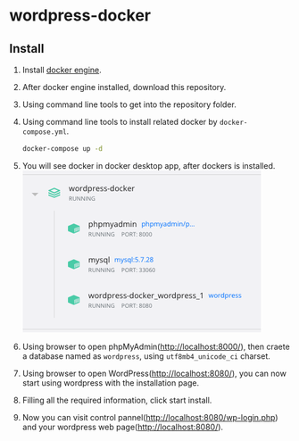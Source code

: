# wordpress-docker

## Install

1. Install [docker engine](https://docs.docker.com/engine/install/).
2. After docker engine installed, download this repository.
3. Using command line tools to get into the repository folder.
4. Using command line tools to install related docker by `docker-compose.yml`.
   ```bash
   docker-compose up -d
   ```

5. You will see docker in docker desktop app, after dockers is installed.
   ![docker list](./images/docker-list.png)
6. Using browser to open phpMyAdmin([http://localhost:8000/](http://localhost:8000/)), then craete a database named as `wordpress`, using `utf8mb4_unicode_ci` charset.
7. Using browser to open WordPress([http://localhost:8080/](http://localhost:8080/)), you can now start using wordpress with the installation page.
8. Filling all the required information, click start install.
9. Now you can visit control pannel([http://localhost:8080/wp-login.php](http://localhost:8080/wp-login.php)) and your wordpress web page([http://localhost:8080/](http://localhost:8080/)).
